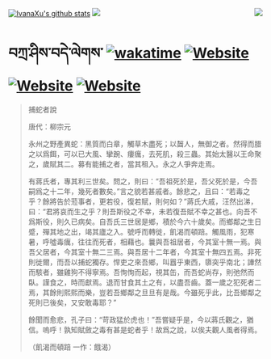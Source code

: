 [![IvanaXu's github stats](https://github-readme-stats.vercel.app/api?username=IvanaXu&theme=codeSTACKr)](https://github.com/anuraghazra/github-readme-stats)
<img align="right" src="https://github-readme-stats.vercel.app/api/top-langs/?username=IvanaXu&langs_count=8&theme=codeSTACKr" />
<img src="https://github-readme-stats.vercel.app/api/wakatime?username=IvanaXu&layout=compact&langs_count=8&theme=codeSTACKr&custom_title=Programming&nbsp;Times&nbsp;(Since&nbsp;Jul.29.2021)" />
# བཀྲ་ཤིས་བདེ་ལེགས་	[![wakatime](https://wakatime.com/badge/user/5043ee4a-e361-4607-9d47-d557f2005d05.svg)](https://wakatime.com/@5043ee4a-e361-4607-9d47-d557f2005d05)	[![Website](https://img.shields.io/website?label=tianchi&up_color=orange&up_message=IvanaXu&url=https%3A%2F%2Fshields.io)](https://tianchi.aliyun.com/home/science/scienceDetail?userId=1095279182618)	[![Website](https://img.shields.io/website?label=yuque&up_color=green&up_message=IvanaXu&url=https%3A%2F%2Fshields.io)](https://www.yuque.com/ivanaxu)	[![Website](https://img.shields.io/website?label=leetcode&up_color=yellow&up_message=IvanaXu&url=https%3A%2F%2Fshields.io)](https://leetcode.cn/u/ivanaxu)
> 捕蛇者說
> 
> 唐代：柳宗元 
> 
> 永州之野產異蛇：黑質而白章，觸草木盡死；以齧人，無御之者。然得而腊之以爲餌，可以已大風、攣踠、瘻癘，去死肌，殺三蟲。其始太醫以王命聚之，歲賦其二。募有能捕之者，當其租入。永之人爭奔走焉。
> 
> 有蔣氏者，專其利三世矣。問之，則曰：“吾祖死於是，吾父死於是，今吾嗣爲之十二年，幾死者數矣。”言之貌若甚戚者。餘悲之，且曰：“若毒之乎？餘將告於蒞事者，更若役，復若賦，則何如？”蔣氏大戚，汪然出涕，曰：“君將哀而生之乎？則吾斯役之不幸，未若復吾賦不幸之甚也。向吾不爲斯役，則久已病矣。自吾氏三世居是鄉，積於今六十歲矣。而鄉鄰之生日蹙，殫其地之出，竭其廬之入。號呼而轉徙，飢渴而頓踣。觸風雨，犯寒暑，呼噓毒癘，往往而死者，相藉也。曩與吾祖居者，今其室十無一焉。與吾父居者，今其室十無二三焉。與吾居十二年者，今其室十無四五焉。非死則徙爾，而吾以捕蛇獨存。悍吏之來吾鄉，叫囂乎東西，隳突乎南北；譁然而駭者，雖雞狗不得寧焉。吾恂恂而起，視其缶，而吾蛇尚存，則弛然而臥。謹食之，時而獻焉。退而甘食其土之有，以盡吾齒。蓋一歲之犯死者二焉，其餘則熙熙而樂，豈若吾鄉鄰之旦旦有是哉。今雖死乎此，比吾鄉鄰之死則已後矣，又安敢毒耶？”
> 
> 餘聞而愈悲，孔子曰：“苛政猛於虎也！”吾嘗疑乎是，今以蔣氏觀之，猶信。嗚呼！孰知賦斂之毒有甚是蛇者乎！故爲之說，以俟夫觀人風者得焉。
> 
> （飢渴而頓踣 一作：餓渴）
>
